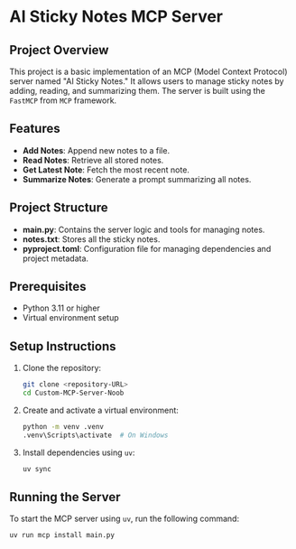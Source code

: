# AI Sticky Notes MCP Server

## Project Overview
This project is a basic implementation of an MCP (Model Context Protocol) server named "AI Sticky Notes." It allows users to manage sticky notes by adding, reading, and summarizing them. The server is built using the `FastMCP` from `MCP` framework.

## Features
- **Add Notes**: Append new notes to a file.
- **Read Notes**: Retrieve all stored notes.
- **Get Latest Note**: Fetch the most recent note.
- **Summarize Notes**: Generate a prompt summarizing all notes.

## Project Structure
- **main.py**: Contains the server logic and tools for managing notes.
- **notes.txt**: Stores all the sticky notes.
- **pyproject.toml**: Configuration file for managing dependencies and project metadata.

## Prerequisites
- Python 3.11 or higher
- Virtual environment setup

## Setup Instructions
1. Clone the repository:
   ```bash
   git clone <repository-URL>
   cd Custom-MCP-Server-Noob
   ```

2. Create and activate a virtual environment:
   ```bash
   python -m venv .venv
   .venv\Scripts\activate  # On Windows
   ```

3. Install dependencies using `uv`:
   ```bash
   uv sync
   ```

## Running the Server
To start the MCP server using `uv`, run the following command:
```bash
uv run mcp install main.py
```
